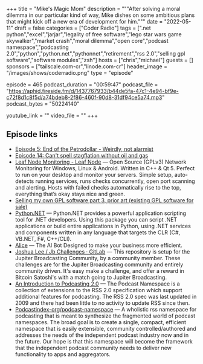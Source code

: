 +++
title = "Mike's Magic Mom"
description = """After solving a moral dilemma in our particular kind of way, Mike dishes on some ambitious plans that might kick off a new era of development for him."""
date = "2022-05-11"
draft = false
categories = ["Coder Radio"]
tags = [".net python","excel","jarjar","legality of free software","lego star wars game skywalker","market crash","moral dilemma","open core","podcast namespace","podcasting 2.0","python","python.net","pythonnet","retirement","rss 2.0","selling gpl software","software modules","zsh"]
hosts = ["chris","michael"]
guests = []
sponsors = ["tailscale.com-cr","linode.com-cr"]
header_image = "/images/shows/coderradio.png"
type = "episode"

episode = 465
podcast_duration = "00:59:47"
podcast_file = "https://aphid.fireside.fm/d/1437767933/b44de5fa-47c1-4e94-bf9e-c72f8d1c8f5d/a74bdeb8-2f86-460f-90d8-31df94ce5a74.mp3"
podcast_bytes = "50224140"

youtube_link = ""
video_file = ""
+++

## Episode links

  * [Episode 5: End of the Petrodollar - Weirdly, not alarmist](https://bitcoindadpod.fireside.fm/5 "Episode 5: End of the Petrodollar - Weirdly, not alarmist")
  * [Episode 14: Can't spell stagflation without oil and gas](https://bitcoindadpod.fireside.fm/14 "Episode 14: Can't spell stagflation without oil and gas")
  * [Leaf Node Monitoring - Leaf Node](https://www.leafnode.nl/ "Leaf Node Monitoring - Leaf Node") — Open Source (GPLv3) Network Monitoring for Windows, Linux & Android. Written in C++ & Qt 5. Perfect to run on your desktop and monitor your servers. Simple setup, auto-detects running services, runs checks concurrently, open port scanning and alerting. Hosts with failed checks automatically rise to the top, everything that’s okay stays nice and green.
  * [Selling my own GPL software part 3, prior art (existing GPL software for sale)](https://raymii.org/s/blog/Existing_GPL_software_for_sale.html "Selling my own GPL software part 3, prior art \(existing GPL software for sale\)")
  * [Python.NET](https://pythonnet.github.io/ "Python.NET") — Python.NET provides a powerful application scripting tool for .NET developers. Using this package you can script .NET applications or build entire applications in Python, using .NET services and components written in any language that targets the CLR (C#, VB.NET, F#, C++/CLI).
  * [Alice](https://alice.dev/ "Alice") — The AI Bot Designed to make your business more efficient.
  * [Joshua Lee / Jb Challenges · GitLab](https://gitlab.com/10leej/jb-challenges "Joshua Lee / Jb Challenges · GitLab") — This repository is setup for the Jupiter Broadcasting Community, by a community member. These challenges are for the Jupiter Broadcasting community and entirely community driven. It's easy make a challenge, and offer a reward in Bitcoin Satoshi's with a match going to Jupiter Broadcasting.
  * [An Introduction to Podcasting 2.0](https://medium.com/@everywheretrip/an-introduction-to-podcasting-2-0-3c4f61ea17f4 "An Introduction to Podcasting 2.0") — The Podcast Namespace is a collection of extensions to the RSS 2.0 specification which support additional features for podcasting. The RSS 2.0 spec was last updated in 2009 and there had been little to no activity to update RSS since then.
  * [Podcastindex-org/podcast-namespace](https://github.com/Podcastindex-org/podcast-namespace "Podcastindex-org/podcast-namespace") — A wholistic rss namespace for podcasting that is meant to synthesize the fragmented world of podcast namespaces. The broad goal is to create a single, compact, efficient namespace that is easily extensible, community controlled/authored and addresses the needs of the independent podcast industry now and in the future. Our hope is that this namespace will become the framework that the independent podcast community needs to deliver new functionality to apps and aggregators.


